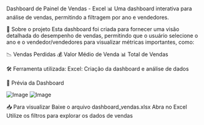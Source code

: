 Dashboard de Painel de Vendas - Excel
📊 Uma dashboard interativa para análise de vendas, permitindo a filtragem por ano e vendedores.

📝 Sobre o projeto
Esta dashboard foi criada para fornecer uma visão detalhada do desempenho de vendas, permitindo que o usuário selecione o ano e o vendedor/vendedores para visualizar métricas importantes, como:

📉 Vendas Perdidas
💰 Valor Médio de Venda
📊 Total de Vendas

🛠 Ferramenta utilizada:
Excel: Criação da dashboard e análise de dados

📸 Prévia da Dashboard

![Image](https://github.com/user-attachments/assets/ef6aa1c5-dac1-4768-b6e1-3ac28926ea3b)
![Image](https://github.com/user-attachments/assets/a2195228-d4bc-4e00-809b-3d765123b360)

📥 Para visualizar
Baixe o arquivo dashboard_vendas.xlsx
Abra no Excel
Utilize os filtros para explorar os dados de vendas
